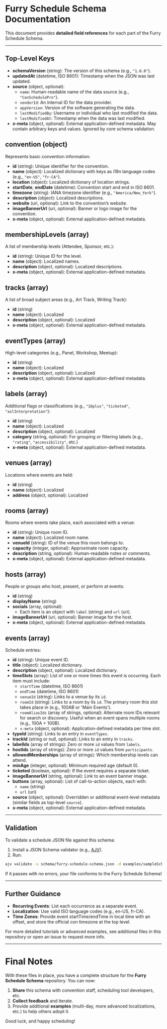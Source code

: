 # Furry Schedule Schema Documentation

This document provides **detailed field references** for each part of the Furry Schedule Schema.

---

## Top-Level Keys

- **schemaVersion** (string): The version of this schema (e.g., `"1.0.0"`).
- **updatedAt** (datetime, ISO 8601): Timestamp when the JSON was last updated.
- **source** (object, optional):
  - `name`: Human-readable name of the data source (e.g., `"ConSchedulePro"`).
  - `vendorId`: An internal ID for the data provider.
  - `appVersion`: Version of the software generating the data.
  - `lastModifiedBy`: Username or individual who last modified the data.
  - `lastModifiedAt`: Timestamp when the data was last modified.
- **x-meta** (object, optional): External application-defined metadata. May contain arbitrary keys and values. Ignored by core schema validation.


## convention (object)

Represents basic convention information:

- **id** (string): Unique identifier for the convention.
- **name** (object): Localized dictionary with keys as i18n language codes (e.g., `"en-US"`, `"fr-CA"`).
- **location** (object): Localized dictionary of location strings.
- **startDate**, **endDate** (datetime): Convention start and end in ISO 8601.
- **timezone** (string): IANA timezone identifier (e.g., `"America/New_York"`).
- **description** (object): Localized descriptions.
- **website** (uri, optional): Link to the convention’s website.
- **imageBannerUrl** (uri, optional): Banner or logo image for the convention.
- **x-meta** (object, optional): External application-defined metadata.

## membershipLevels (array)

A list of membership levels (Attendee, Sponsor, etc.):

- **id** (string): Unique ID for the level.
- **name** (object): Localized names.
- **description** (object, optional): Localized descriptions.
- **x-meta** (object, optional): External application-defined metadata.

## tracks (array)

A list of broad subject areas (e.g., Art Track, Writing Track):

- **id** (string)
- **name** (object): Localized
- **description** (object, optional): Localized
- **x-meta** (object, optional): External application-defined metadata.

## eventTypes (array)

High-level categories (e.g., Panel, Workshop, Meetup):

- **id** (string)
- **name** (object): Localized
- **description** (object, optional): Localized
- **x-meta** (object, optional): External application-defined metadata.

## labels (array)

Additional flags or classifications (e.g., `"18plus"`, `"ticketed"`, `"aslInterpretation"`):

- **id** (string)
- **name** (object): Localized
- **description** (object, optional): Localized
- **category** (string, optional): For grouping or filtering labels (e.g., `"rating"`, `"accessibility"`, etc.)
- **x-meta** (object, optional): External application-defined metadata.

## venues (array)

Locations where events are held:

- **id** (string)
- **name** (object): Localized
- **address** (object, optional): Localized

## rooms (array)

Rooms where events take place, each associated with a venue:

- **id** (string): Unique room ID.
- **name** (object): Localized room name.
- **venueId** (string): ID of the venue this room belongs to.
- **capacity** (integer, optional): Approximate room capacity.
- **description** (string, optional): Human-readable notes or comments.
- **x-meta** (object, optional): External application-defined metadata.

## hosts (array)

People or groups who host, present, or perform at events:

- **id** (string)
- **displayName** (string)
- **socials** (array, optional):
  - Each item is an object with `label` (string) and `url` (uri).
- **imageBannerUrl** (uri, optional): Banner image for the host.
- **x-meta** (object, optional): External application-defined metadata.

## events (array)

Schedule entries:

- **id** (string): Unique event ID.
- **title** (object): Localized dictionary.
- **description** (object, optional): Localized dictionary.
- **timeSlots** (array): List of one or more times this event is occurring. Each item must include:
  - `startTime` (datetime, ISO 8601)
  - `endTime` (datetime, ISO 8601)
  - `venueId` (string): Links to a venue by its `id`.
  - `roomId` (string): Links to a room by its `id`. The primary room this slot takes place in (e.g., 100AB or 'Main Events').
  - `roomAliasIds` (array of strings, optional): Alternate room IDs relevant for search or discovery. Useful when an event spans multiple rooms (e.g., 100A + 100B).
  - `x-meta` (object, optional): Application-defined metadata per time slot.
- **typeId** (string): Links to an entry in `eventTypes`.
- **trackId** (string or null, optional): Links to an entry in `tracks`.
- **labelIds** (array of strings): Zero or more `id` values from `labels`.
- **hostIds** (array of strings): Zero or more `id` values from `participants`.
- **allowedMemberships** (array of strings): Which membership levels can attend.
- **minAge** (integer, optional): Minimum required age (default 0).
- **ticketed** (boolean, optional): If the event requires a separate ticket.
- **imageBannerUrl** (string, optional): Link to an event banner image.
- **buttons** (array, optional): List of call-to-action objects, each with:
  - `name` (string)
  - `url` (uri)
- **source** (object, optional): Overridden or additional event-level metadata (similar fields as top-level `source`).
- **x-meta** (object, optional): External application-defined metadata.

---

## Validation

To validate a schedule JSON file against this schema:

1. Install a JSON Schema validator (e.g., [AJV](https://ajv.js.org/)).
2. Run:

```bash
ajv validate -s schema/furry-schedule-schema.json -d examples/sampleSchedule.json
```

If it passes with no errors, your file conforms to the Furry Schedule Schema!

---

## Further Guidance
- **Recurring Events**: List each occurrence as a separate event.
- **Localization**: Use valid ISO language codes (e.g., en-US, fr-CA).
- **Time Zones**: Provide event startTime/endTime in local time with an offset, and store the official con timezone at the top level.

For more detailed tutorials or advanced examples, see additional files in this repository or open an issue to request more info.

---

# Final Notes

With these files in place, you have a complete structure for the **Furry Schedule Schema** repository. You can now:

1. **Share** this schema with convention staff, scheduling tool developers, etc.
2. **Collect feedback** and iterate.
3. Provide additional **examples** (multi-day, more advanced localizations, etc.) to help others adopt it.

Good luck, and happy scheduling!
